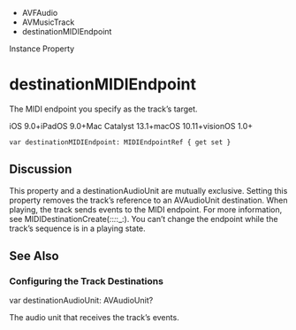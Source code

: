 

- AVFAudio
- AVMusicTrack
-  destinationMIDIEndpoint 

Instance Property

# destinationMIDIEndpoint

The MIDI endpoint you specify as the track’s target.

iOS 9.0+iPadOS 9.0+Mac Catalyst 13.1+macOS 10.11+visionOS 1.0+

``` source
var destinationMIDIEndpoint: MIDIEndpointRef { get set }
```

## Discussion

This property and a destinationAudioUnit are mutually exclusive. Setting this property removes the track’s reference to an AVAudioUnit destination. When playing, the track sends events to the MIDI endpoint. For more information, see MIDIDestinationCreate(_:_:_:_:_:). You can’t change the endpoint while the track’s sequence is in a playing state.

## See Also

### Configuring the Track Destinations

var destinationAudioUnit: AVAudioUnit?

The audio unit that receives the track’s events.

